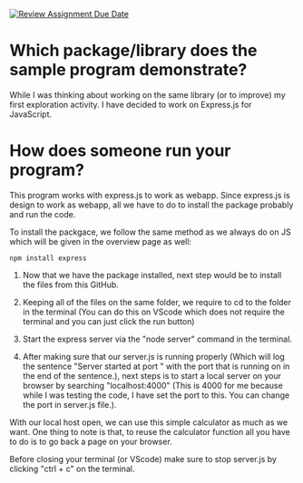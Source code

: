 [![Review Assignment Due Date](https://classroom.github.com/assets/deadline-readme-button-24ddc0f5d75046c5622901739e7c5dd533143b0c8e959d652212380cedb1ea36.svg)](https://classroom.github.com/a/kCrKdl4V)
# Which package/library does the sample program demonstrate?
While I was thinking about working on the same library (or to improve) my first exploration activity. I have decided to work on Express.js for JavaScript.

# How does someone run your program?

This program works with express.js to work as webapp. Since express.js is design to work as webapp, all we have to do to install the package probably and run the code.

To install the packgace, we follow the same method as we always do on JS which will be given in the overview page as well:

```
npm install express
```

1) Now that we have the package installed, next step would be to install the files from this GitHub.

2) Keeping all of the files on the same folder, we require to cd to the folder in the terminal (You can do this on VScode which does not require the terminal and you can just click the run button) 

3) Start the express server via the "node server" command in the terminal.

4) After making sure that our server.js is running properly (Which will log the sentence "Server started at port " with the port that is running on in the end of the sentence.), next steps is to start a local server on your browser by searching "localhost:4000" (This is 4000 for me because while I was testing the code, I have set the port to this. You can change the port in server.js file.). 

With our local host open, we can use this simple calculator as much as we want. One thing to note is that, to reuse the calculator function all you have to do is to go back a page on your browser.

Before closing your terminal (or VScode) make sure to stop server.js by clicking "ctrl + c" on the terminal.

